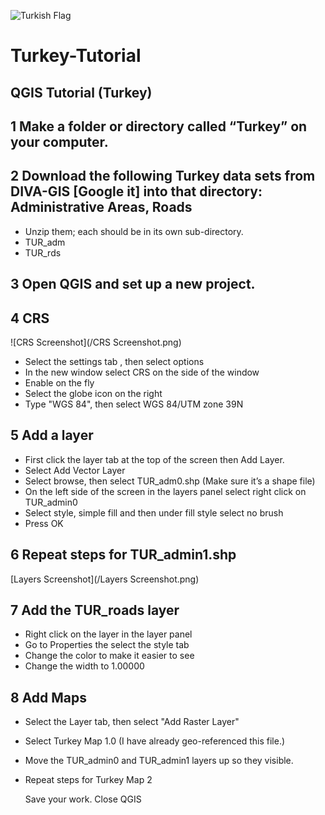 ![Turkish Flag](https://upload.wikimedia.org/wikipedia/commons/8/87/Flag_of_Turkey.png)
# Turkey-Tutorial
## QGIS Tutorial (Turkey)

## 1 Make a folder or directory called “Turkey” on your computer.
## 2 Download the following Turkey data sets from DIVA-GIS [Google it] into that directory: Administrative Areas, Roads 
* Unzip them; each should be in its own sub-directory.
* TUR_adm
*  TUR_rds

## 3 Open QGIS and set up a new project.
## 4 CRS


![CRS Screenshot](/CRS Screenshot.png)


* Select the settings tab , then select options
* In the new window select CRS on the side of the window
* Enable on the fly
* Select the globe icon on the right
* Type "WGS 84", then select WGS 84/UTM zone 39N

## 5 Add a layer
* First click the layer tab at the top of the screen then Add Layer.
* Select Add Vector Layer
* Select browse, then select TUR_adm0.shp (Make sure it’s a shape file)
* On the left side of the screen in the layers panel select right click on TUR_admin0
* Select style, simple fill and then under fill style select no brush
* Press OK

## 6 Repeat steps for TUR_admin1.shp
[Layers Screenshot](/Layers Screenshot.png)
## 7 Add the TUR_roads layer
* Right click on the layer in the layer panel
* Go to Properties the select the style tab
* Change the color to make it easier to see
* Change the width to 1.00000
			
## 8 Add Maps
* Select the Layer tab, then select "Add Raster Layer"
* Select Turkey Map 1.0 (I have already geo-referenced this file.)
* Move the TUR_admin0 and TUR_admin1 layers up so they visible.
* Repeat steps for Turkey Map 2
    
    Save your work. Close QGIS


